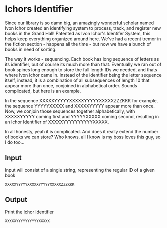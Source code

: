 # Ichors Identifier

Since our library is so damn big, an amazingly wonderful scholar named Ivon Ichor created an identifying system to process, track, and register new books in the Grand Hall! Patented as Ivon Ichor's Identifer System, this helps keep everything organized around here. We've had a recent tremor in the fiction section - happens all the time - but now we have a bunch of books in need of sorting.

The way it works - sequencing. Each book has long sequence of letters as its identifier, but of course its much more than that. Eventually we ran out of book spines long enough to store the full length IDs we needed, and thats where Ivon Ichor came in. Instead of the identifier being the letter sequence itself, instead, it is a combination of all subsequences of length 10 that appear more than once, conjoined in alphabetical order. Sounds complicated, but here is an example.

In the sequence XXXXXYYYYYXXXXXYYYYYXXXXXZZZKKK for example, the sequence YYYYYXXXXX and XXXXXYYYYY appear more than once. Now, we conjoin those sequences together alphabetically, with XXXXXYYYYY coming first and YYYYYXXXXX coming second, resulting in an Ichor Identifier of XXXXXYYYYYYYYYYXXXXX.

In all honesty, yeah it is complicated. And does it really extend the number of books we can store? Who knows, all I know is my boss loves this guy, so I do too...

## Input

Input will consist of a single string, representing the regular ID of a given book

```
XXXXXYYYYYXXXXXYYYYYXXXXXZZZKKK
```

## Output

Print the Ichor Identifier

```
XXXXXYYYYYYYYYYXXXXX
```

